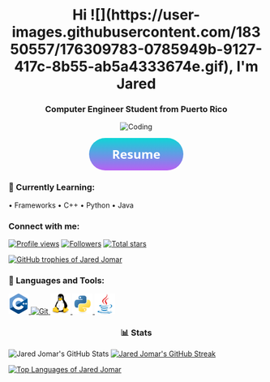 <h1 align="center">Hi ![](https://user-images.githubusercontent.com/18350557/176309783-0785949b-9127-417c-8b55-ab5a4333674e.gif), I'm Jared</h1>
<h3 align="center">Computer Engineer Student from Puerto Rico</h3>

<div align="center">
  <p>
    <img alt="Coding" width="400" src="https://c.tenor.com/ccmSmZhIXNwAAAAC/code-lyoko-jeremy.gif">
  </p>

  <p>
    <a href="https://www.canva.com/design/DAFsqAuL-uI/y2VJ6he5Spqu9mkif4O2Ew/view?utm_content=DAFsqAuL-uI&utm_campaign=designshare&utm_medium=link&utm_source=publishsharelink" style="
        text-decoration: none;
    ">
        <span style="
            background: linear-gradient(#0ed6d6, #b860f3);
            border-radius: 1000px;
            padding: 20px 45px;
            color: #ffffff;
            display: inline-block;
            font: bold 24px/1 'Open Sans', sans-serif; 
            text-align: center;
        ">
            Resume
        </span>
    </a>
  </p>
</div>

<h3 align="left">🌱 Currently Learning:</h3>
<p align="left">
  • Frameworks
  • C++
  • Python
  • Java
</p>

<h3 align="left">Connect with me:</h3>

[![Profile views](https://komarev.com/ghpvc/?username=jaredjomar&label=Profile%20views&color=0e75b6&style=flat)](https://komarev.com/ghpvc/?username=jaredjomar)
[![Followers](https://custom-icon-badges.demolab.com/github/followers/JaredJomar?color=236ad3&labelColor=1155ba&style=for-the-badge&logo=person-add&label=Follow&logoColor=white)](https://github.com/JaredJomar?tab=followers)
[![Total stars](https://custom-icon-badges.demolab.com/github/stars/JaredJomar?color=55960c&style=for-the-badge&labelColor=488207&logo=star)](https://github.com/JaredJomar?tab=repositories&sort=stargazers)

<p align="left">
  <a href="https://github.com/ryo-ma/github-profile-trophy">
    <img src="https://github-profile-trophy.vercel.app/?username=jaredjomar&show_icons=true&theme=radical" alt="GitHub trophies of Jared Jomar" />
  </a>
</p>

<h3 align="left">🧰 Languages and Tools:</h3>
<p align="left">
  <a href="https://www.w3schools.com/cpp/" target="_blank" rel="noreferrer">
    <img src="https://raw.githubusercontent.com/devicons/devicon/master/icons/cplusplus/cplusplus-original.svg" alt="C++" width="40" height="40" />
  </a>
  <a href="https://git-scm.com/" target="_blank" rel="noreferrer">
    <img src="https://www.vectorlogo.zone/logos/git-scm/git-scm-icon.svg" alt="Git" width="40" height="40" />
  </a>
  <a href="https://www.linux.org/" target="_blank" rel="noreferrer">
    <img src="https://raw.githubusercontent.com/devicons/devicon/master/icons/linux/linux-original.svg" alt="Linux" width="40" height="40" />
  </a>
  <a href="https://www.python.org" target="_blank" rel="noreferrer">
    <img src="https://raw.githubusercontent.com/devicons/devicon/master/icons/python/python-original.svg" alt="Python" width="40" height="40" />
  </a>
  <a href="https://www.java.com" target="_blank" rel="noreferrer">
    <img src="https://raw.githubusercontent.com/devicons/devicon/master/icons/java/java-original.svg" alt="Java" width="40" height="40" />
  </a>
</p>

<h3 align="center">📊 Stats</h3>

<p align="left">
  <img src="https://github-readme-stats.vercel.app/api?username=jaredjomar&show_icons=true&theme=radical" alt="Jared Jomar's GitHub Stats" />
  <a href="https://github.com/jaredjomar/github-readme-stats">
    <img src="https://github-readme-streak-stats.herokuapp.com/?user=jaredjomar&show_icons=true&theme=radical" alt="Jared Jomar's GitHub Streak" />
</p>

<p aligh="center">
    <img src="https://github-readme-stats.vercel.app/api/top-langs/?username=jaredjomar&layout=compact&show_icons=true&theme=radical" alt="Top Languages of Jared Jomar" />
  </a>
